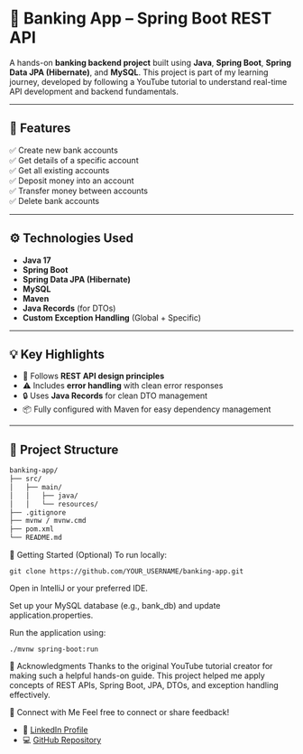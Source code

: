 # 🏦 Banking App – Spring Boot REST API

A hands-on **banking backend project** built using **Java**, **Spring Boot**, **Spring Data JPA (Hibernate)**, and **MySQL**. This project is part of my learning journey, developed by following a YouTube tutorial to understand real-time API development and backend fundamentals.

---

## 🚀 Features

✅ Create new bank accounts  
✅ Get details of a specific account  
✅ Get all existing accounts  
✅ Deposit money into an account  
✅ Transfer money between accounts  
✅ Delete bank accounts  

---

## ⚙️ Technologies Used

- **Java 17**
- **Spring Boot**
- **Spring Data JPA (Hibernate)**
- **MySQL**
- **Maven**
- **Java Records** (for DTOs)
- **Custom Exception Handling** (Global + Specific)

---

## 💡 Key Highlights

- 🔁 Follows **REST API design principles**
- ⚠️ Includes **error handling** with clean error responses
- 🔒 Uses **Java Records** for clean DTO management
- 📦 Fully configured with Maven for easy dependency management

---

## 📂 Project Structure

```bash
banking-app/
├── src/
│   ├── main/
│   │   ├── java/
│   │   └── resources/
├── .gitignore
├── mvnw / mvnw.cmd
├── pom.xml
└── README.md
```
📌 Getting Started (Optional)
To run locally:
```
git clone https://github.com/YOUR_USERNAME/banking-app.git
```
Open in IntelliJ or your preferred IDE.

Set up your MySQL database (e.g., bank_db) and update application.properties.

Run the application using:
```
./mvnw spring-boot:run
```
🙌 Acknowledgments
Thanks to the original YouTube tutorial creator for making such a helpful hands-on guide. This project helped me apply concepts of REST APIs, Spring Boot, JPA, DTOs, and exception handling effectively.

🔗 Connect with Me
Feel free to connect or share feedback!

- 🔗 [LinkedIn Profile](https://www.linkedin.com/in/aditiyerra11)
- 💻 [GitHub Repository](https://github.com/aditiz11)


